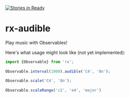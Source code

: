 [![Stories in Ready](https://badge.waffle.io/Widdershin/rx-audible.png?label=ready&title=Ready)](https://waffle.io/Widdershin/rx-audible)
# rx-audible
Play music with Observables!

Here's what usage might look like (not yet implemented):

```js
import {Observable} from 'rx';
  
Observable.interval(1000).audible('C4', '8n');
  
Observable.scale('C4', '8n');
  
Observable.scaleRange('c2', 'e4', 'major')
```
